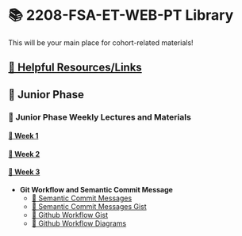 # 📚 2208-FSA-ET-WEB-PT Library

This will be your main place for cohort-related materials!

## [📎 Helpful Resources/Links](RESOURCES.md)

## 🐣 Junior Phase
### 📓 Junior Phase Weekly Lectures and Materials

#### [📅 Week 1](WEEK1.md)

#### [📅 Week 2](WEEK2.md)

#### [📅 Week 3](WEEK3.md)

- **Git Workflow and Semantic Commit Message**
  - [🔗 Semantic Commit Messages](http://karma-runner.github.io/4.0/dev/git-commit-msg.html)
  - [🔗 Semantic Commit Messages Gist](https://gist.github.com/b17z/23a44d6277b3d34fc663242da65a8bb7)
  - [🔗 Github Workflow Gist](https://gist.github.com/b17z/378180b473bfd229414e881549b430d2)
  - [📖 Github Workflow Diagrams](https://drive.google.com/file/d/1uslgzfGXzp9S9fE3FAivaFUTFp3vscQq/view?usp=sharing)
